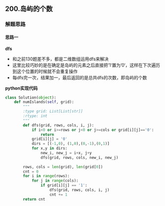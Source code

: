 ## 200.岛屿的个数

### 解题思路
#### 思路一
**dfs**
- 和之前130题差不多，都是二维数组运用dfs来解决
- 这里比较巧妙的是在确定是岛屿的元素之后直接把’1‘置为’0‘，这样在下次遍历到这个位置的时候就不会重复操作
- 每dfs完一次，结果加一，最后返回的是总共dfs的次数，即岛屿的个数

**python实现代码**
```python
class Solution(object):
    def numIslands(self, grid):
        """
        :type grid: List[List[str]]
        :rtype: int
        """
        def dfs(grid, rows, cols, i, j):
            if i<0 or i>=rows or j<0 or j>=cols or grid[i][j]=='0':
                return 
            grid[i][j] = '0' 
            dirs = [(-1,0), (1,0),(0,-1),(0,1)]
            for x,y in dirs:
                new_i, new_j = i+x, j+y
                dfs(grid, rows, cols, new_i, new_j)
        
        rows, cols = len(grid), len(grid[0])
        cnt = 0
        for i in range(rows):
            for j in range(cols):
                if grid[i][j] == '1':
                    dfs(grid, rows, cols, i, j)
                    cnt += 1
        return cnt
```

